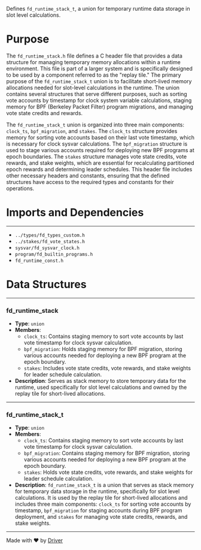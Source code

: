 <!--------------------------------------------------------------------------------->
<!-- IMPORTANT: This file is auto-generated by Driver (https://driver.ai). -------->
<!-- Manual edits may be overwritten on future commits. --------------------------->
<!--------------------------------------------------------------------------------->

Defines `fd_runtime_stack_t`, a union for temporary runtime data storage in slot level calculations.

# Purpose
The `fd_runtime_stack.h` file defines a C header file that provides a data structure for managing temporary memory allocations within a runtime environment. This file is part of a larger system and is specifically designed to be used by a component referred to as the "replay tile." The primary purpose of the `fd_runtime_stack_t` union is to facilitate short-lived memory allocations needed for slot-level calculations in the runtime. The union contains several structures that serve different purposes, such as sorting vote accounts by timestamp for clock system variable calculations, staging memory for BPF (Berkeley Packet Filter) program migrations, and managing vote state credits and rewards.

The `fd_runtime_stack_t` union is organized into three main components: `clock_ts`, `bpf_migration`, and `stakes`. The `clock_ts` structure provides memory for sorting vote accounts based on their last vote timestamp, which is necessary for clock sysvar calculations. The `bpf_migration` structure is used to stage various accounts required for deploying new BPF programs at epoch boundaries. The `stakes` structure manages vote state credits, vote rewards, and stake weights, which are essential for recalculating partitioned epoch rewards and determining leader schedules. This header file includes other necessary headers and constants, ensuring that the defined structures have access to the required types and constants for their operations.
# Imports and Dependencies

---
- `../types/fd_types_custom.h`
- `../stakes/fd_vote_states.h`
- `sysvar/fd_sysvar_clock.h`
- `program/fd_builtin_programs.h`
- `fd_runtime_const.h`


# Data Structures

---
### fd\_runtime\_stack
- **Type**: ``union``
- **Members**:
    - ``clock_ts``: Contains staging memory to sort vote accounts by last vote timestamp for clock sysvar calculation.
    - ``bpf_migration``: Holds staging memory for BPF migration, storing various accounts needed for deploying a new BPF program at the epoch boundary.
    - ``stakes``: Includes vote state credits, vote rewards, and stake weights for leader schedule calculation.
- **Description**: Serves as stack memory to store temporary data for the runtime, used specifically for slot level calculations and owned by the replay tile for short-lived allocations.


---
### fd\_runtime\_stack\_t
- **Type**: `union`
- **Members**:
    - `clock_ts`: Contains staging memory to sort vote accounts by last vote timestamp for clock sysvar calculation.
    - `bpf_migration`: Contains staging memory for BPF migration, storing various accounts needed for deploying a new BPF program at the epoch boundary.
    - `stakes`: Holds vote state credits, vote rewards, and stake weights for leader schedule calculation.
- **Description**: `fd_runtime_stack_t` is a union that serves as stack memory for temporary data storage in the runtime, specifically for slot level calculations. It is used by the replay tile for short-lived allocations and includes three main components: `clock_ts` for sorting vote accounts by timestamp, `bpf_migration` for staging accounts during BPF program deployment, and `stakes` for managing vote state credits, rewards, and stake weights.



---
Made with ❤️ by [Driver](https://www.driver.ai/)